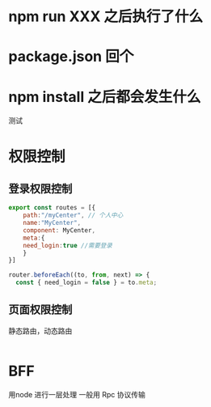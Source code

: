 # npm run XXX 之后执行了什么


# package.json 回个


# npm install 之后都会发生什么

测试


# 权限控制
## 登录权限控制
```js
export const routes = [{
    path:"/myCenter", // 个人中心
    name:"MyCenter",
    component: MyCenter, 
    meta:{
    need_login:true //需要登录
    }
}]
```
```js
router.beforeEach((to, from, next) => {
  const { need_login = false } = to.meta;
```
## 页面权限控制
静态路由，动态路由
```js

```



# BFF
用node 进行一层处理 
一般用 Rpc 协议传输













